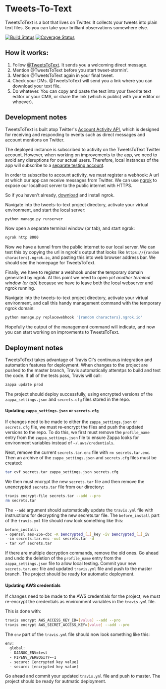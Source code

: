 # Tweets-To-Text

TweetsToText is a bot that lives on Twitter. It collects your tweets into plain text files. So you can take your brilliant observations somewhere else.

[![Build Status](https://travis-ci.com/rji-futures-lab/tweets-to-text.svg?branch=master)](https://travis-ci.com/rji-futures-lab/tweets-to-text)
[![Coverage Status](https://coveralls.io/repos/github/rji-futures-lab/tweets-to-text/badge.svg?branch=master)](https://coveralls.io/github/rji-futures-lab/tweets-to-text?branch=master)

## How it works:

1. Follow [@TweetsToText](https://twitter.com/TweetsToText). It sends you a welcoming direct message.
2. Mention @TweetsToText before you start tweet-stormin'.
3. Mention @TweetsToText again in your final tweet.
4. Check your DMs. @TweetsToText will send you a link where you can download your text file.
5. Do whatever. You can copy and paste the text into your favorite text editor or your CMS, or share the link (which is public) with your editor or whoever).

## Development notes

TweetsToText is built atop Twitter's [Account Activity API](https://developer.twitter.com/en/docs/accounts-and-users/subscribe-account-activity/overview), which is designed for receiving and responding to events such as direct messages and account mentions on Twitter.

The deployed instance is subscribed to activity on the TweetsToText Twitter account. However, when working on improvements to the app, we need to avoid any disruptions for our actual users. Therefore, local instances of the app will subscribe to a [separate testing account](https://twitter.com/T2Tproto).

In order to subscribe to account activity, we must register a webhook: A url at which our app can receive messages from Twitter. We can use [ngrok](https://ngrok.com/) to expose our localhost server to the public internet with HTTPS.

So if you haven't already, [download](https://ngrok.com/download) and install ngrok.

Navigate into the tweets-to-text project directory, activate your virtual environment, and start the local server:

```sh
python manage.py runserver
```

Now open a separate terminal window (or tab), and start ngrok:

```sh
ngrok http 8000
```

Now we have a tunnel from the public internet to our local server. We can test this by copying the url in ngrok's output that looks like `https://{random characters}.ngrok.io`, and pasting this into web browser address bar. We should see the homepage for TweetsToText.

Finally, we have to register a webhook under the temporary domain generated by ngrok. At this point we need to open *yet another terminal window (or tab)* because we have to leave both the local webserver and ngrok running.

Navigate into the tweets-to-text project directory, activate your virtual environment, and call this handy management command with the temporary ngrok domain:

```sh
python manage.py replacewebhook '{random characters}.ngrok.io'
```

Hopefully the output of the management command will indicate, and now you can start working on improvments to TweetsToText.

## Deployment notes

TweetsToText takes advantage of Travis CI's continuous integration and automation features for deployment. When changes to the project are pushed to the master branch, Travis automatically attemtps to build and test the code. If all of the tests pass, Travis will call:

```sh
zappa update prod
```

The project should deploy successfully, using encrypted versions of the `zappa_settings.json` and `secrets.cfg` files stored in the repo.

#### Updating `zappa_settings.json` or `secrets.cfg`

If changes need to be made to either the `zappa_settings.json` or `secrets.cfg` file, we must re-encrypt the files and push the updated versions to the repo. To do this, we first must remove the `profile_name` entry from the `zappa_settings.json` file to ensure Zappa looks for environment variables instead of `~/.aws/credentials`. 

Next, remove the current `secrets.tar.enc` file with `rm secrets.tar.enc`. Then an archive of the `zappa_settings.json` and `secrets.cfg` files must be created:

```sh
tar cvf secrets.tar zappa_settings.json secrets.cfg
```

We then must encrypt the new `secrets.tar` file and then remove the unencrypted `secrets.tar` file from our directory:

```sh
travis encrypt-file secrets.tar --add --pro
rm secrets.tar
```

The `--add` argument should automatically update the `travis.yml` file with instructions for decrypting the new secrets.tar file. The `before_install` part of the `travis.yml` file should now look something like this:

```sh
before_install:
- openssl aes-256-cbc -K $encrypted_[…]_key -iv $encrypted_[…]_iv
 -in secrets.tar.enc -out secrets.tar -d
- tar xvf secrets.tar
```

If there are multiple decryption commands, remove the old ones. Go ahead and undo the deletion of the `profile_name` entry from the `zappa_settings.json` file to allow local testing. Commit your new `secrets.tar.enc` file and updated `travis.yml` file and push to the master branch. The project should be ready for automatic deployment.

#### Updating AWS credentials

If changes need to be made to the AWS credentials for the project, we must re-encrypt the credentials as environment variables in the `travis.yml` file.

This is done with:

```sh
travis encrypt AWS_ACCESS_KEY_ID=[value] --add --pro
travis encrypt AWS_SECRET_ACCESS_KEY=[value] --add --pro
```

The `env` part of the `travis.yml` file should now look something like this:

```sh
env:
  global:
  - DJANGO_ENV=test
  - PIPENV_VERBOSITY=-1
  - secure: [encrypted key value]
  - secure: [encrypted key value]
```

Go ahead and commit your updated `travis.yml` file and push to master. The project should be ready for autmatic deployment.